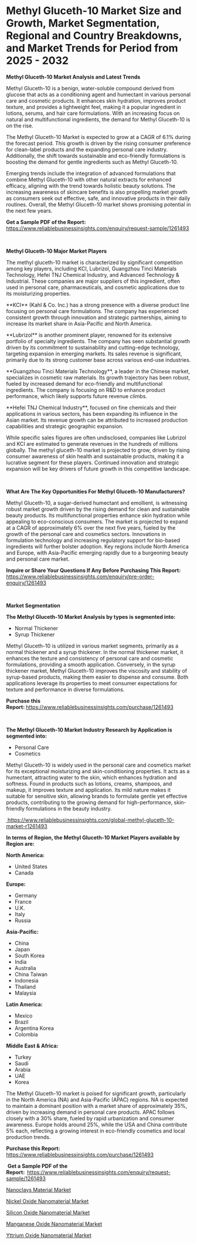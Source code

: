 <p><h1>Methyl Gluceth-10 Market Size and Growth, Market Segmentation, Regional and Country Breakdowns, and Market Trends for Period from 2025 -  2032</h1></p><p><strong>Methyl Gluceth-10 Market Analysis and Latest Trends</strong></p>
<p><p>Methyl Gluceth-10 is a benign, water-soluble compound derived from glucose that acts as a conditioning agent and humectant in various personal care and cosmetic products. It enhances skin hydration, improves product texture, and provides a lightweight feel, making it a popular ingredient in lotions, serums, and hair care formulations. With an increasing focus on natural and multifunctional ingredients, the demand for Methyl Gluceth-10 is on the rise.</p><p>The Methyl Gluceth-10 Market is expected to grow at a CAGR of 6.1% during the forecast period. This growth is driven by the rising consumer preference for clean-label products and the expanding personal care industry. Additionally, the shift towards sustainable and eco-friendly formulations is boosting the demand for gentle ingredients such as Methyl Gluceth-10. </p><p>Emerging trends include the integration of advanced formulations that combine Methyl Gluceth-10 with other natural extracts for enhanced efficacy, aligning with the trend towards holistic beauty solutions. The increasing awareness of skincare benefits is also propelling market growth as consumers seek out effective, safe, and innovative products in their daily routines. Overall, the Methyl Gluceth-10 market shows promising potential in the next few years.</p></p>
<p><strong>Get a Sample PDF of the Report:&nbsp;</strong> <a href="https://www.reliablebusinessinsights.com/enquiry/request-sample/1261493?utm_campaign=39&utm_medium=2&utm_source=Github&utm_content=ia&utm_term=03042025&utm_id=methyl-gluceth-10">https://www.reliablebusinessinsights.com/enquiry/request-sample/1261493</a></p>
<p>&nbsp;</p>
<p><strong>Methyl Gluceth-10 Major Market Players</strong></p>
<p><p>The methyl gluceth-10 market is characterized by significant competition among key players, including KCI, Lubrizol, Guangzhou Tinci Materials Technology, Hefei TNJ Chemical Industry, and Advanced Technology & Industrial. These companies are major suppliers of this ingredient, often used in personal care, pharmaceuticals, and cosmetic applications due to its moisturizing properties.</p><p>**KCI** (Kahl & Co. Inc.) has a strong presence with a diverse product line focusing on personal care formulations. The company has experienced consistent growth through innovation and strategic partnerships, aiming to increase its market share in Asia-Pacific and North America.</p><p>**Lubrizol** is another prominent player, renowned for its extensive portfolio of specialty ingredients. The company has seen substantial growth driven by its commitment to sustainability and cutting-edge technology, targeting expansion in emerging markets. Its sales revenue is significant, primarily due to its strong customer base across various end-use industries.</p><p>**Guangzhou Tinci Materials Technology**, a leader in the Chinese market, specializes in cosmetic raw materials. Its growth trajectory has been robust, fueled by increased demand for eco-friendly and multifunctional ingredients. The company is focusing on R&D to enhance product performance, which likely supports future revenue climbs.</p><p>**Hefei TNJ Chemical Industry**, focused on fine chemicals and their applications in various sectors, has been expanding its influence in the Asian market. Its revenue growth can be attributed to increased production capabilities and strategic geographic expansion.</p><p>While specific sales figures are often undisclosed, companies like Lubrizol and KCI are estimated to generate revenues in the hundreds of millions globally. The methyl gluceth-10 market is projected to grow, driven by rising consumer awareness of skin health and sustainable products, making it a lucrative segment for these players. Continued innovation and strategic expansion will be key drivers of future growth in this competitive landscape.</p></p>
<p>&nbsp;</p>
<p><strong>What Are The Key Opportunities For Methyl Gluceth-10 Manufacturers?</strong></p>
<p><p>Methyl Gluceth-10, a sugar-derived humectant and emollient, is witnessing robust market growth driven by the rising demand for clean and sustainable beauty products. Its multifunctional properties enhance skin hydration while appealing to eco-conscious consumers. The market is projected to expand at a CAGR of approximately 6% over the next five years, fueled by the growth of the personal care and cosmetics sectors. Innovations in formulation technology and increasing regulatory support for bio-based ingredients will further bolster adoption. Key regions include North America and Europe, with Asia-Pacific emerging rapidly due to a burgeoning beauty and personal care market.</p></p>
<p><strong>Inquire or Share Your Questions If Any Before Purchasing This Report:</strong> <a href="https://www.reliablebusinessinsights.com/enquiry/pre-order-enquiry/1261493?utm_campaign=39&utm_medium=2&utm_source=Github&utm_content=ia&utm_term=03042025&utm_id=methyl-gluceth-10">https://www.reliablebusinessinsights.com/enquiry/pre-order-enquiry/1261493</a></p>
<p>&nbsp;</p>
<p><strong>Market Segmentation</strong></p>
<p><strong>The Methyl Gluceth-10 Market Analysis by types is segmented into:</strong></p>
<p><ul><li>Normal Thickener</li><li>Syrup Thickener</li></ul></p>
<p><p>Methyl Gluceth-10 is utilized in various market segments, primarily as a normal thickener and a syrup thickener. In the normal thickener market, it enhances the texture and consistency of personal care and cosmetic formulations, providing a smooth application. Conversely, in the syrup thickener market, Methyl Gluceth-10 improves the viscosity and stability of syrup-based products, making them easier to dispense and consume. Both applications leverage its properties to meet consumer expectations for texture and performance in diverse formulations.</p></p>
<p><strong>Purchase this Report:&nbsp;</strong><a href="https://www.reliablebusinessinsights.com/purchase/1261493?utm_campaign=39&utm_medium=2&utm_source=Github&utm_content=ia&utm_term=03042025&utm_id=methyl-gluceth-10">https://www.reliablebusinessinsights.com/purchase/1261493</a></p>
<p>&nbsp;</p>
<p><strong>The Methyl Gluceth-10 Market Industry Research by Application is segmented into:</strong></p>
<p><ul><li>Personal Care</li><li>Cosmetics</li></ul></p>
<p><p>Methyl Gluceth-10 is widely used in the personal care and cosmetics market for its exceptional moisturizing and skin-conditioning properties. It acts as a humectant, attracting water to the skin, which enhances hydration and softness. Found in products such as lotions, creams, shampoos, and makeup, it improves texture and application. Its mild nature makes it suitable for sensitive skin, allowing brands to formulate gentle yet effective products, contributing to the growing demand for high-performance, skin-friendly formulations in the beauty industry.</p></p>
<p><a href="https://www.reliablebusinessinsights.com/global-methyl-gluceth-10-market-r1261493?utm_campaign=39&utm_medium=2&utm_source=Github&utm_content=ia&utm_term=03042025&utm_id=methyl-gluceth-10">&nbsp;https://www.reliablebusinessinsights.com/global-methyl-gluceth-10-market-r1261493</a></p>
<p><strong>In terms of Region, the Methyl Gluceth-10 Market Players available by Region are:</strong></p>
<p>
    <p> <strong> North America: </strong>
        <ul>
            <li>United States</li>
            <li>Canada</li>
        </ul>
        </p> 
    <p> <strong> Europe: </strong>
        <ul>
            <li>Germany</li>
            <li>France</li>
            <li>U.K.</li>
            <li>Italy</li>
            <li>Russia</li>
        </ul>
        </p> 
    <p> <strong> Asia-Pacific: </strong>
        <ul>
            <li>China</li>
            <li>Japan</li>
            <li>South Korea</li>
            <li>India</li>
            <li>Australia</li>
            <li>China Taiwan</li>
            <li>Indonesia</li>
            <li>Thailand</li>
            <li>Malaysia</li>
        </ul>
        </p> 
    <p> <strong> Latin America: </strong>
        <ul>
            <li>Mexico</li>
            <li>Brazil</li>
            <li>Argentina Korea</li>
            <li>Colombia</li>
        </ul>
        </p> 
    <p> <strong> Middle East & Africa: </strong>
        <ul>
            <li>Turkey</li>
            <li>Saudi</li>
            <li>Arabia</li>
            <li>UAE</li>
            <li>Korea</li>
        </ul>
    </p>
    </p>
<p><p>The Methyl Gluceth-10 market is poised for significant growth, particularly in the North America (NA) and Asia-Pacific (APAC) regions. NA is expected to maintain a dominant position with a market share of approximately 35%, driven by increasing demand in personal care products. APAC follows closely with a 30% share, fueled by rapid urbanization and consumer awareness. Europe holds around 25%, while the USA and China contribute 5% each, reflecting a growing interest in eco-friendly cosmetics and local production trends.</p></p>
<p><strong>Purchase this Report: </strong><a href="https://www.reliablebusinessinsights.com/purchase/1261493?utm_campaign=39&utm_medium=2&utm_source=Github&utm_content=ia&utm_term=03042025&utm_id=methyl-gluceth-10">https://www.reliablebusinessinsights.com/purchase/1261493</a></p>
<p>&nbsp;<strong>Get a Sample PDF of the Report:&nbsp;&nbsp;</strong><a href="https://www.reliablebusinessinsights.com/enquiry/request-sample/1261493?utm_campaign=39&utm_medium=2&utm_source=Github&utm_content=ia&utm_term=03042025&utm_id=methyl-gluceth-10">https://www.reliablebusinessinsights.com/enquiry/request-sample/1261493</a></p>
<p><strong></strong></p>
<p><p><a href="https://github.com/panciujoslin3/Market-Research-Report-List-1/blob/main/nanoclays-material-market.md?utm_campaign=39&utm_medium=2&utm_source=Github&utm_content=ia&utm_term=03042025&utm_id=methyl-gluceth-10">Nanoclays Material Market</a></p><p><a href="https://github.com/uldularido/Market-Research-Report-List-1/blob/main/nickel-oxide-nanomaterial-market.md?utm_campaign=39&utm_medium=2&utm_source=Github&utm_content=ia&utm_term=03042025&utm_id=methyl-gluceth-10">Nickel Oxide Nanomaterial Market</a></p><p><a href="https://github.com/widlerumland/Market-Research-Report-List-1/blob/main/silicon-oxide-nanomaterial-market.md?utm_campaign=39&utm_medium=2&utm_source=Github&utm_content=ia&utm_term=03042025&utm_id=methyl-gluceth-10">Silicon Oxide Nanomaterial Market</a></p><p><a href="https://github.com/decockogbaro25/Market-Research-Report-List-1/blob/main/manganese-oxide-nanomaterial-market.md?utm_campaign=39&utm_medium=2&utm_source=Github&utm_content=ia&utm_term=03042025&utm_id=methyl-gluceth-10">Manganese Oxide Nanomaterial Market</a></p><p><a href="https://github.com/gummaarmel83/Market-Research-Report-List-1/blob/main/yttrium-oxide-nanomaterial-market.md?utm_campaign=39&utm_medium=2&utm_source=Github&utm_content=ia&utm_term=03042025&utm_id=methyl-gluceth-10">Yttrium Oxide Nanomaterial Market</a></p></p>